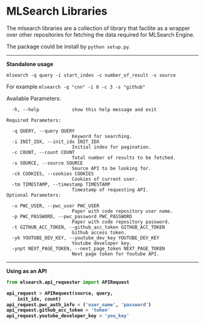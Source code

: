 # MLSearch Libraries

The mlsearch libraries are a collection of library that facilite as a wrapper over other repositories for fetching the data required for MLSearch Engine.

The package could be install by `python setup.py`.

<hr>
<b>Standalone usage</b>

`mlsearch -q query -i start_index -c number_of_result -s source`

For example
`mlsearch -q "cnn" -i 0 -c 3 -s "github"`

Available Parameters:
```
  -h, --help            show this help message and exit

Required Parameters:

  -q QUERY, --query QUERY
                        Keyword for searching.
  -i INIT_IDX, --init_idx INIT_IDX
                        Initial index for pagination.
  -c COUNT, --count COUNT
                        Total number of results to be fetched.
  -s SOURCE, --source SOURCE
                        Source API to be looking for.
  -ck COOKIES, --cookies COOKIES
                        Cookies of current user.
  -tm TIMESTAMP, --timestamp TIMESTAMP
                        Timestamp of requesting API.
Optional Parameters:

  -u PWC_USER, --pwc_user PWC_USER
                        Paper with code repository user name.
  -p PWC_PASSWORD, --pwc_password PWC_PASSWORD
                        Paper with code repository password.
  -t GITHUB_ACC_TOKEN, --github_acc_token GITHUB_ACC_TOKEN
                        Github access token.
  -yk YOUTUBE_DEV_KEY, --youtube_dev_key YOUTUBE_DEV_KEY
                        Youtube developer key.
  -ynpt NEXT_PAGE_TOKEN, --next_page_token NEXT_PAGE_TOKEN
                        Next page token for Youtube API.
```

<hr>
<b>Using as an API<b>
<br>

```python
from mlsearch.api_requester import APIRequest

api_request = APIRequest(source, query, 
    init_idx, count)
api_request.pwc_auth_info = ('user_name', 'password')
api_request.github_acc_token = 'token'
api_request.youtube_developer_key = 'you_key'
```
